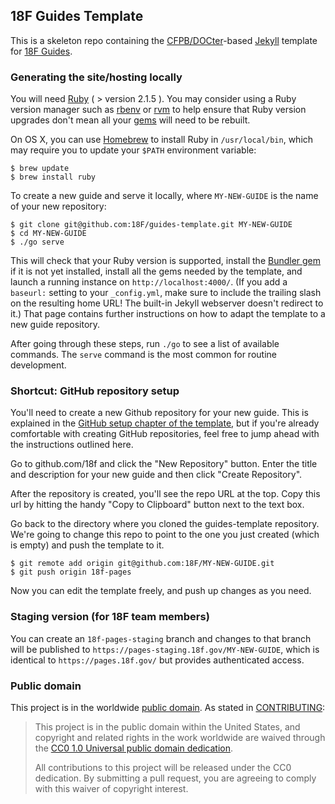 ## 18F Guides Template

This is a skeleton repo containing the
[CFPB/DOCter](https://github.com/CFPB/DOCter)-based
[Jekyll](http://jekyllrb.com/) template for
[18F Guides](http://18f.github.io/guides/).

### Generating the site/hosting locally

You will need [Ruby](https://www.ruby-lang.org) ( > version 2.1.5 ). You may
consider using a Ruby version manager such as
[rbenv](https://github.com/sstephenson/rbenv) or [rvm](https://rvm.io/) to
help ensure that Ruby version upgrades don't mean all your
[gems](https://rubygems.org/) will need to be rebuilt.

On OS X, you can use [Homebrew](http://brew.sh/) to install Ruby in
`/usr/local/bin`, which may require you to update your `$PATH` environment
variable:

```shell
$ brew update
$ brew install ruby
```

To create a new guide and serve it locally, where `MY-NEW-GUIDE` is the name
of your new repository:

```shell
$ git clone git@github.com:18F/guides-template.git MY-NEW-GUIDE
$ cd MY-NEW-GUIDE
$ ./go serve
```

This will check that your Ruby version is supported, install the [Bundler
gem](http://bundler.io/) if it is not yet installed, install all the gems
needed by the template, and launch a running instance on
`http://localhost:4000/`. (If you add a `baseurl:` setting to your
`_config.yml`, make sure to include the trailing slash on the resulting home
URL!  The built-in Jekyll webserver doesn't redirect to it.) That page
contains further instructions on how to adapt the template to a new guide
repository.

After going through these steps, run `./go` to see a list of available
commands. The `serve` command is the most common for routine development.

### Shortcut: GitHub repository setup

You'll need to create a new Github repository for your new guide. This is
explained in the [GitHub setup chapter of the
template](https://pages.18f.gov/guides-template/github-setup/), but if you're
already comfortable with creating GitHub repositories, feel free to jump ahead
with the instructions outlined here.

Go to github.com/18f and click the "New Repository" button. Enter the title and description for your new guide and then click "Create Repository".

After the repository is created, you'll see the repo URL at the top. Copy this url by hitting the handy "Copy to Clipboard" button next to the text box. 

Go back to the directory where you cloned the guides-template repository. We're going to change this repo to point to the one you just created (which is empty) and push the template to it.

```shell
$ git remote add origin git@github.com:18F/MY-NEW-GUIDE.git
$ git push origin 18f-pages
```

Now you can edit the template freely, and push up changes as you need. 

### Staging version (for 18F team members)

You can create an `18f-pages-staging` branch and changes to that branch will
be published to `https://pages-staging.18f.gov/MY-NEW-GUIDE`, which is
identical to `https://pages.18f.gov/` but provides authenticated access.

### Public domain

This project is in the worldwide [public domain](LICENSE.md). As stated in [CONTRIBUTING](CONTRIBUTING.md):

> This project is in the public domain within the United States, and copyright and related rights in the work worldwide are waived through the [CC0 1.0 Universal public domain dedication](https://creativecommons.org/publicdomain/zero/1.0/).
>
> All contributions to this project will be released under the CC0
>dedication. By submitting a pull request, you are agreeing to comply
>with this waiver of copyright interest.
